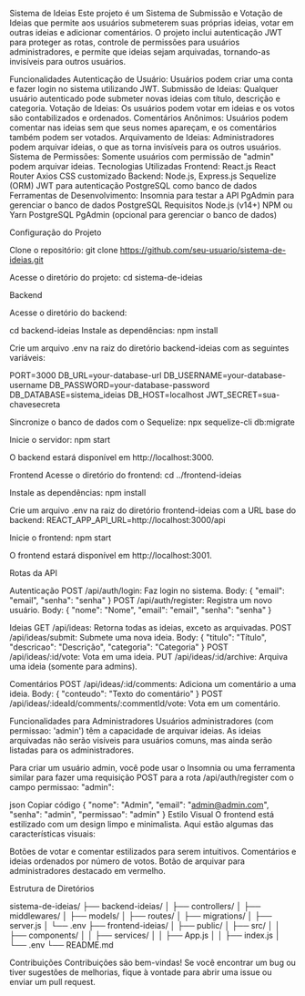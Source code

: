 Sistema de Ideias
Este projeto é um Sistema de Submissão e Votação de Ideias que permite aos usuários submeterem suas próprias ideias, votar em outras ideias e adicionar comentários. O projeto inclui autenticação JWT para proteger as rotas, controle de permissões para usuários administradores, e permite que ideias sejam arquivadas, tornando-as invisíveis para outros usuários.

Funcionalidades
Autenticação de Usuário: Usuários podem criar uma conta e fazer login no sistema utilizando JWT.
Submissão de Ideias: Qualquer usuário autenticado pode submeter novas ideias com título, descrição e categoria.
Votação de Ideias: Os usuários podem votar em ideias e os votos são contabilizados e ordenados.
Comentários Anônimos: Usuários podem comentar nas ideias sem que seus nomes apareçam, e os comentários também podem ser votados.
Arquivamento de Ideias: Administradores podem arquivar ideias, o que as torna invisíveis para os outros usuários.
Sistema de Permissões: Somente usuários com permissão de "admin" podem arquivar ideias.
Tecnologias Utilizadas
Frontend: React.js
React Router
Axios
CSS customizado
Backend: Node.js, Express.js
Sequelize (ORM)
JWT para autenticação
PostgreSQL como banco de dados
Ferramentas de Desenvolvimento:
Insomnia para testar a API
PgAdmin para gerenciar o banco de dados PostgreSQL
Requisitos
Node.js (v14+)
NPM ou Yarn
PostgreSQL
PgAdmin (opcional para gerenciar o banco de dados)

Configuração do Projeto

Clone o repositório:
git clone https://github.com/seu-usuario/sistema-de-ideias.git

Acesse o diretório do projeto:
cd sistema-de-ideias


Backend

Acesse o diretório do backend:

cd backend-ideias
Instale as dependências:
npm install

Crie um arquivo .env na raiz do diretório backend-ideias com as seguintes variáveis:

PORT=3000
DB_URL=your-database-url
DB_USERNAME=your-database-username
DB_PASSWORD=your-database-password
DB_DATABASE=sistema_ideias
DB_HOST=localhost
JWT_SECRET=sua-chavesecreta

Sincronize o banco de dados com o Sequelize:
npx sequelize-cli db:migrate

Inicie o servidor:
npm start

O backend estará disponível em http://localhost:3000.

Frontend
Acesse o diretório do frontend:
cd ../frontend-ideias

Instale as dependências:
npm install

Crie um arquivo .env na raiz do diretório frontend-ideias com a URL base do backend:
REACT_APP_API_URL=http://localhost:3000/api

Inicie o frontend:
npm start

O frontend estará disponível em http://localhost:3001.

Rotas da API

Autenticação
POST /api/auth/login: Faz login no sistema.
Body: { "email": "email", "senha": "senha" }
POST /api/auth/register: Registra um novo usuário.
Body: { "nome": "Nome", "email": "email", "senha": "senha" }

Ideias
GET /api/ideas: Retorna todas as ideias, exceto as arquivadas.
POST /api/ideas/submit: Submete uma nova ideia.
Body: { "titulo": "Título", "descricao": "Descrição", "categoria": "Categoria" }
POST /api/ideas/:id/vote: Vota em uma ideia.
PUT /api/ideas/:id/archive: Arquiva uma ideia (somente para admins).

Comentários
POST /api/ideas/:id/comments: Adiciona um comentário a uma ideia.
Body: { "conteudo": "Texto do comentário" }
POST /api/ideas/:ideaId/comments/:commentId/vote: Vota em um comentário.

Funcionalidades para Administradores
Usuários administradores (com permissao: 'admin') têm a capacidade de arquivar ideias. As ideias arquivadas não serão visíveis para usuários comuns, mas ainda serão listadas para os administradores.

Para criar um usuário admin, você pode usar o Insomnia ou uma ferramenta similar para fazer uma requisição POST para a rota /api/auth/register com o campo permissao: "admin":

json
Copiar código
{
  "nome": "Admin",
  "email": "admin@admin.com",
  "senha": "admin",
  "permissao": "admin"
}
Estilo Visual
O frontend está estilizado com um design limpo e minimalista. Aqui estão algumas das características visuais:

Botões de votar e comentar estilizados para serem intuitivos.
Comentários e ideias ordenados por número de votos.
Botão de arquivar para administradores destacado em vermelho.


Estrutura de Diretórios

sistema-de-ideias/
├── backend-ideias/
│   ├── controllers/
│   ├── middlewares/
│   ├── models/
│   ├── routes/
│   ├── migrations/
│   ├── server.js
│   └── .env
├── frontend-ideias/
│   ├── public/
│   ├── src/
│   │   ├── components/
│   │   ├── services/
│   │   ├── App.js
│   │   ├── index.js
│   └── .env
└── README.md

Contribuições
Contribuições são bem-vindas! Se você encontrar um bug ou tiver sugestões de melhorias, fique à vontade para abrir uma issue ou enviar um pull request.

